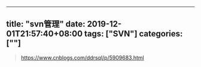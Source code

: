 ﻿
---
title: "svn管理"
date: 2019-12-01T21:57:40+08:00
tags: ["SVN"]
categories: [""]
---

<!--more-->


>  https://www.cnblogs.com/ddrsql/p/5909683.html
